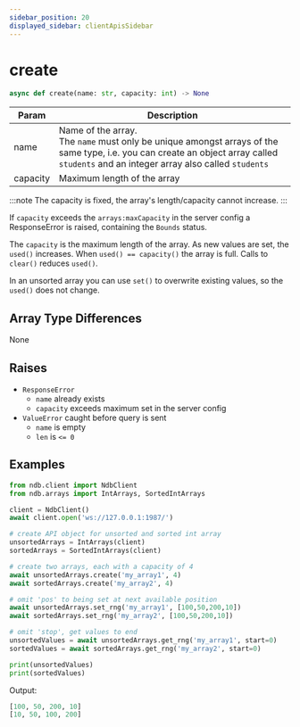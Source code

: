 ```yaml
---
sidebar_position: 20
displayed_sidebar: clientApisSidebar
---
```


# create

```py
async def create(name: str, capacity: int) -> None
```

|Param|Description|
|---|---|
|name|Name of the array.<br/>The `name` must only be unique amongst arrays of the same type, i.e. you can create an object array called `students` and an integer array also called `students`|
|capacity|Maximum length of the array|

:::note
The capacity is fixed, the array's length/capacity cannot increase.
:::

If `capacity` exceeds the `arrays:maxCapacity` in the server config a ResponseError is raised, containing the `Bounds` status. 

The `capacity` is the maximum length of the array. As new values are set, the `used()` increases. 
When `used() == capacity()` the array is full. Calls to `clear()` reduces `used()`. 

In an unsorted array you can use `set()` to overwrite existing values, so the `used()` does not change.



## Array Type Differences
None


## Raises
- `ResponseError`
    - `name` already exists
    - `capacity` exceeds maximum set in the server config
- `ValueError` caught before query is sent
    - `name` is empty
    - `len` is `<= 0`


## Examples

```py
from ndb.client import NdbClient
from ndb.arrays import IntArrays, SortedIntArrays

client = NdbClient()
await client.open('ws://127.0.0.1:1987/')

# create API object for unsorted and sorted int array
unsortedArrays = IntArrays(client)
sortedArrays = SortedIntArrays(client)

# create two arrays, each with a capacity of 4
await unsortedArrays.create('my_array1', 4)
await sortedArrays.create('my_array2', 4)

# omit 'pos' to being set at next available position
await unsortedArrays.set_rng('my_array1', [100,50,200,10])
await sortedArrays.set_rng('my_array2', [100,50,200,10])

# omit 'stop', get values to end
unsortedValues = await unsortedArrays.get_rng('my_array1', start=0)
sortedValues = await sortedArrays.get_rng('my_array2', start=0)

print(unsortedValues)
print(sortedValues)
```

Output:

```py
[100, 50, 200, 10]
[10, 50, 100, 200]
```
